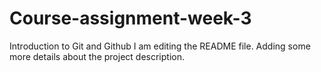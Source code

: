 # Course-assignment-week-3
Introduction to Git and Github
I am editing the README file. Adding some more details about the project description.
